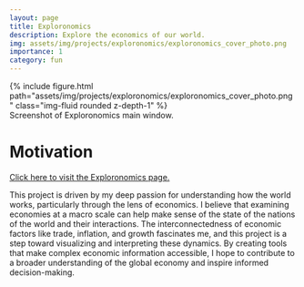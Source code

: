 ```yaml
---
layout: page
title: Exploronomics
description: Explore the economics of our world.
img: assets/img/projects/exploronomics/exploronomics_cover_photo.png
importance: 1
category: fun
---
```


<div class="row mt-3">
    <div class="col-sm mt-3 mt-md-0">
        {% include figure.html path="assets/img/projects/exploronomics/exploronomics_cover_photo.png" class="img-fluid rounded z-depth-1" %}
    </div>
</div>
<div class="caption">
    Screenshot of Exploronomics main window.
</div>

# Motivation

[Click here to visit the Exploronomics page.](https://patrickcap.github.io/exploronomics_prj/)

This project is driven by my deep passion for understanding how the world works, particularly through the lens of economics. I believe that examining economies at a macro scale can help make sense of the state of the nations of the world and their interactions. The interconnectedness of economic factors like trade, inflation, and growth fascinates me, and this project is a step toward visualizing and interpreting these dynamics. By creating tools that make complex economic information accessible, I hope to contribute to a broader understanding of the global economy and inspire informed decision-making.
